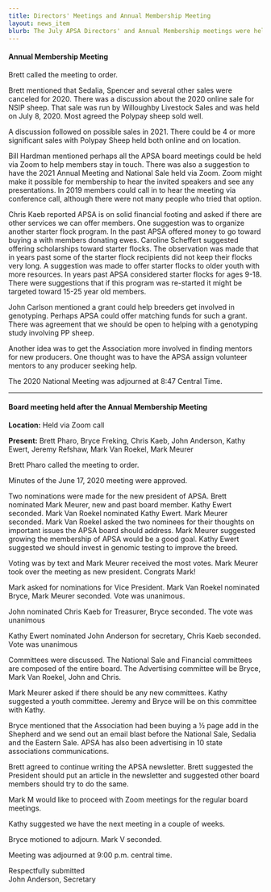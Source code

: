 ```yaml
---
title: Directors' Meetings and Annual Membership Meeting
layout: news_item
blurb: The July APSA Directors' and Annual Membership meetings were held as a conference call. There was a good discussion about the future of the association and electing new leadership.
---
```


#### Annual Membership Meeting

Brett called the meeting to order.

Brett mentioned that Sedalia, Spencer and several other sales were canceled for 2020.  There was a discussion about the 2020 online sale for NSIP sheep.  That sale was run by Willoughby Livestock Sales and was held on July 8, 2020.  Most agreed the Polypay sheep sold well.

A discussion followed on possible sales in 2021.  There could be 4 or more significant sales with Polypay Sheep held both online and on location.

Bill Hardman mentioned perhaps all the APSA board meetings could be held via Zoom to help members stay in touch.  There was also a suggestion to have the 2021 Annual Meeting and National Sale held via Zoom.  Zoom might make it possible for membership to hear the invited speakers and see any presentations.  In 2019 members could call in to hear the meeting via conference call, although there were not many people who tried that option.

Chris Kaeb reported APSA is on solid financial footing and asked if there are other services we can offer members. One suggestion was to organize another starter flock program.  In the past APSA offered money to go toward buying a with members donating ewes.  Caroline Scheffert suggested offering scholarships toward starter flocks.  The observation was made that in years past some of the starter flock recipients did not keep their flocks very long.  A suggestion was made to offer starter flocks to older youth with more resources.  In years past APSA considered starter flocks for ages 9-18.  There were suggestions that if this program was re-started it might be targeted toward 15-25 year old members.

John Carlson mentioned a grant could help breeders get involved in genotyping.  Perhaps APSA could offer matching funds for such a grant.  There was agreement that we should be open to helping with a genotyping study involving PP sheep.

Another idea was to get the Association more involved in finding mentors for new producers.  One thought was to have the APSA assign volunteer mentors to any producer seeking help.

The 2020 National Meeting was adjourned at 8:47 Central Time.

---

#### Board meeting held after the Annual Membership Meeting

**Location:** Held via Zoom call

**Present:** Brett Pharo, Bryce Freking, Chris Kaeb, John Anderson, Kathy Ewert, Jeremy Refshaw, Mark Van Roekel, Mark Meurer


Brett Pharo called the meeting to order.

Minutes of the June 17, 2020 meeting were approved.

Two nominations were made for the new president of APSA.  Brett nominated Mark Meurer, new and past board member.  Kathy Ewert seconded.  Mark Van Roekel nominated Kathy Ewert.  Mark Meurer seconded.  Mark Van Roekel asked the two nominees for their thoughts on important issues the APSA board should address.  Mark Meurer suggested growing the membership of APSA would be a good goal.   Kathy Ewert suggested we should invest in genomic testing to improve the breed.

Voting was by text and Mark Meurer received the most votes. Mark Meurer took over the meeting as new president.  Congrats Mark!

Mark asked for nominations for Vice President.  Mark Van Roekel nominated Bryce, Mark Meurer   seconded.  Vote was unanimous.  

John nominated Chris Kaeb for Treasurer, Bryce seconded.  The vote was unanimous

Kathy Ewert nominated John Anderson for secretary, Chris Kaeb seconded.  Vote was unanimous  

Committees were discussed.  The National Sale and Financial committees are composed of the entire board.  The Advertising committee will be Bryce, Mark Van Roekel, John and Chris.

Mark Meurer asked if there should be any new committees.  Kathy suggested a youth committee.  Jeremy and Bryce will be on this committee with Kathy.

Bryce mentioned that the Association had been buying a ½ page add in the Shepherd and we send out an email blast before the National Sale, Sedalia and the Eastern Sale.  APSA has also been advertising in 10 state associations communications.  

Brett agreed to continue writing the APSA newsletter.  Brett suggested the President should put an article in the newsletter and suggested other board members should try to do the same.

Mark M would like to proceed with Zoom meetings for the regular board meetings.

Kathy suggested we have the next meeting in a couple of weeks.

Bryce motioned to adjourn.  Mark V seconded.  


Meeting was adjourned at 9:00 p.m. central time.


Respectfully submitted<br>
John Anderson, Secretary
